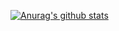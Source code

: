 [![Anurag's github stats](https://github-readme-stats.vercel.app/api?username=sejin-sim)](https://github.com/anuraghazra/github-readme-stats)
